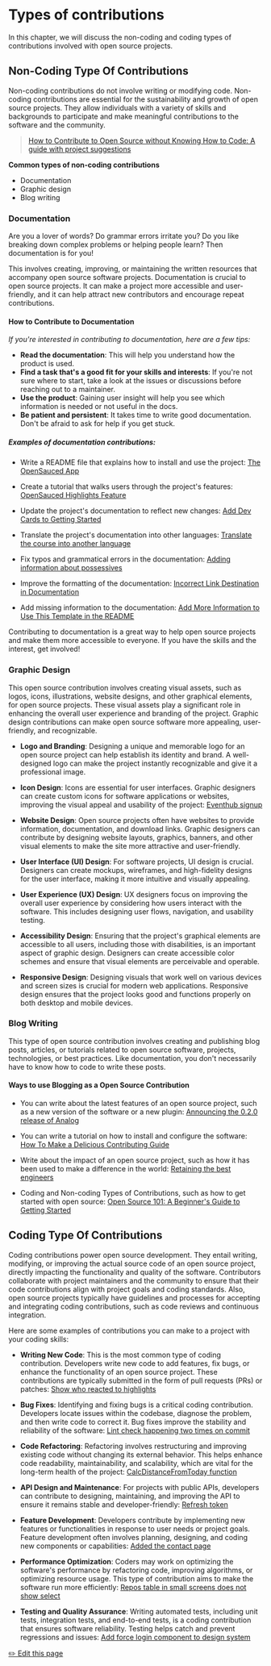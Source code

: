 # Types of contributions

In this chapter, we will discuss the non-coding and coding types of contributions involved with open source projects.

## Non-Coding Type Of Contributions

Non-coding contributions do not involve writing or modifying code. Non-coding contributions are essential for the sustainability and growth of open source projects. They allow individuals with a variety of skills and backgrounds to participate and make meaningful contributions to the software and the community.

> [How to Contribute to Open Source without Knowing How to Code: A guide with project suggestions](https://dev.to/opensauced/how-to-contribute-to-open-source-without-knowing-how-to-code-a-guide-with-project-suggestions-59e5)

**Common types of non-coding contributions**

- Documentation
- Graphic design
- Blog writing

### Documentation

Are you a lover of words? Do grammar errors irritate you? Do you like breaking down complex problems or helping people learn? Then documentation is for you!

This involves creating, improving, or maintaining the written resources that accompany open source software projects. Documentation is crucial to open source projects. It can make a project more accessible and user-friendly, and it can help attract new contributors and encourage repeat contributions.

#### How to Contribute to Documentation

_If you're interested in contributing to documentation, here are a few tips:_

- **Read the documentation**: This will help you understand how the product is used.
- **Find a task that's a good fit for your skills and interests**: If you're not sure where to start, take a look at the issues or discussions before reaching out to a maintainer.
- **Use the product**: Gaining user insight will help you see which information is needed or not useful in the docs.
- **Be patient and persistent**: It takes time to write good documentation. Don't be afraid to ask for help if you get stuck.

##### Examples of documentation contributions:

- Write a README file that explains how to install and use the project: [The OpenSauced App
  ](https://github.com/open-sauced/app/blob/beta/README.md)

- Create a tutorial that walks users through the project's features: [OpenSauced Highlights Feature](https://docs.opensauced.pizza/community/highlights/)

- Update the project's documentation to reflect new changes: [Add Dev Cards to Getting Started](https://github.com/open-sauced/docs/issues/156)

- Translate the project's documentation into other languages: [Translate the course into another language](https://github.com/open-sauced/intro/issues/16)

- Fix typos and grammatical errors in the documentation: [Adding information about possessives
  ](https://github.com/StyleGuides/WritingStyleGuide/pull/519)

- Improve the formatting of the documentation: [Incorrect Link Destination in Documentation](https://github.com/open-sauced/docs/pull/144)
- Add missing information to the documentation: [Add More Information to Use This Template in the README](https://github.com/open-sauced/100-days-of-oss-template/pull/8)

Contributing to documentation is a great way to help open source projects and make them more accessible to everyone. If you have the skills and the interest, get involved!

### Graphic Design

This open source contribution involves creating visual assets, such as logos, icons, illustrations, website designs, and other graphical elements, for open source projects. These visual assets play a significant role in enhancing the overall user experience and branding of the project. Graphic design contributions can make open source software more appealing, user-friendly, and recognizable.

- **Logo and Branding**: Designing a unique and memorable logo for an open source project can help establish its identity and brand. A well-designed logo can make the project instantly recognizable and give it a professional image.

- **Icon Design**: Icons are essential for user interfaces. Graphic designers can create custom icons for software applications or websites, improving the visual appeal and usability of the project: [Eventhub signup](https://github.com/WebXGuild/webx-guild/pull/13)

- **Website Design**: Open source projects often have websites to provide information, documentation, and download links. Graphic designers can contribute by designing website layouts, graphics, banners, and other visual elements to make the site more attractive and user-friendly.

- **User Interface (UI) Design**: For software projects, UI design is crucial. Designers can create mockups, wireframes, and high-fidelity designs for the user interface, making it more intuitive and visually appealing.

- **User Experience (UX) Design**: UX designers focus on improving the overall user experience by considering how users interact with the software. This includes designing user flows, navigation, and usability testing.

- **Accessibility Design**: Ensuring that the project's graphical elements are accessible to all users, including those with disabilities, is an important aspect of graphic design. Designers can create accessible color schemes and ensure that visual elements are perceivable and operable.

- **Responsive Design**: Designing visuals that work well on various devices and screen sizes is crucial for modern web applications. Responsive design ensures that the project looks good and functions properly on both desktop and mobile devices.

### Blog Writing

This type of open source contribution involves creating and publishing blog posts, articles, or tutorials related to open source software, projects, technologies, or best practices. Like documentation, you don't necessarily have to know how to code to write these posts.

#### Ways to use Blogging as a Open Source Contribution

- You can write about the latest features of an open source project, such as a new version of the software or a new plugin: [Announcing the 0.2.0 release of Analog](https://dev.to/analogjs/announcing-the-020-release-of-analog-aa1)

- You can write a tutorial on how to install and configure the software: [How To Make a Delicious Contributing Guide](https://dev.to/opensauced/how-to-make-a-delicious-contributing-guide-4bp3)

- Write about the impact of an open source project, such as how it has been used to make a difference in the world: [Retaining the best engineers](https://opensauced.pizza/blog/retaining-the-best-engineers)

- Coding and Non-coding Types of Contributions, such as how to get started with open source: [Open Source 101: A Beginner's Guide to Getting Started](https://opensauced.pizza/blog/open-source-101-a-beginner's-guide-to-getting-started)

## Coding Type Of Contributions

Coding contributions power open source development. They entail writing, modifying, or improving the actual source code of an open source project, directly impacting the functionality and quality of the software. Contributors collaborate with project maintainers and the community to ensure that their code contributions align with project goals and coding standards. Also, open source projects typically have guidelines and processes for accepting and integrating coding contributions, such as code reviews and continuous integration.

Here are some examples of contributions you can make to a project with your coding skills:

- **Writing New Code**: This is the most common type of coding contribution. Developers write new code to add features, fix bugs, or enhance the functionality of an open source project. These contributions are typically submitted in the form of pull requests (PRs) or patches: [Show who reacted to highlights](https://github.com/open-sauced/app/pull/1591)

- **Bug Fixes**: Identifying and fixing bugs is a critical coding contribution. Developers locate issues within the codebase, diagnose the problem, and then write code to correct it. Bug fixes improve the stability and reliability of the software: [Lint check happening two times on commit
  ](https://github.com/open-sauced/app/pull/1635)

- **Code Refactoring**: Refactoring involves restructuring and improving existing code without changing its external behavior. This helps enhance code readability, maintainability, and scalability, which are vital for the long-term health of the project: [CalcDistanceFromToday function](https://github.com/open-sauced/app/pull/1633)

- **API Design and Maintenance**: For projects with public APIs, developers can contribute to designing, maintaining, and improving the API to ensure it remains stable and developer-friendly: [Refresh token
  ](https://github.com/IridiumIdentity/iridium/pull/134)

- **Feature Development**: Developers contribute by implementing new features or functionalities in response to user needs or project goals. Feature development often involves planning, designing, and coding new components or capabilities: [Added the contact page
  ](https://github.com/TechIsHiring/techishiring-website/pull/53)

- **Performance Optimization**: Coders may work on optimizing the software's performance by refactoring code, improving algorithms, or optimizing resource usage. This type of contribution aims to make the software run more efficiently: [Repos table in small screens does not show select](https://github.com/open-sauced/app/pull/1559)

- **Testing and Quality Assurance**: Writing automated tests, including unit tests, integration tests, and end-to-end tests, is a coding contribution that ensures software reliability. Testing helps catch and prevent regressions and issues: [Add force login component to design system](https://github.com/open-sauced/app/pull/1330)

<footer>
  <a href="https://github.com/open-sauced/intro/blob/main/docs/intro-to-oss/07-types-of-contributions.md">✏️ Edit this page</a>
</footer>
